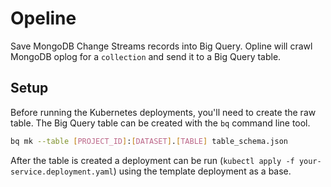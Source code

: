 # Opeline

Save MongoDB Change Streams records into Big Query. Opline will crawl MongoDB oplog for a `collection` and send it to a Big Query table.

## Setup

Before running the Kubernetes deployments, you'll need to create the raw table. The Big Query table can be created with the `bq` command line tool.

```bash
bq mk --table [PROJECT_ID]:[DATASET].[TABLE] table_schema.json
```

After the table is created a deployment can be run (`kubectl apply -f your-service.deployment.yaml`) using the template deployment as a base.
